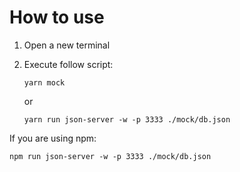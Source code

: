 # How to use

1. Open a new terminal
2. Execute follow script:

   `yarn mock`

   or

   `yarn run json-server -w -p 3333 ./mock/db.json`

If you are using npm:

`npm run json-server -w -p 3333 ./mock/db.json`
